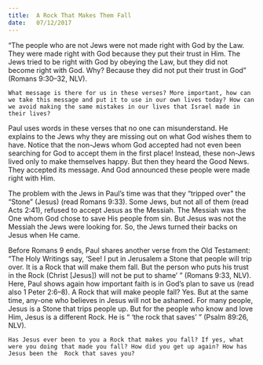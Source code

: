 ```yaml
---
title:  A Rock That Makes Them Fall
date:   07/12/2017
---
```


“The people who are not Jews were not made right with God by the Law. They were made right with God because they put their trust in Him. The Jews tried to be right with God by obeying the Law, but they did not become right with God. Why? Because they did not put their trust in God” (Romans 9:30–32, NLV).

`What message is there for us in these verses? More important, how can we take this message and put it to use in our own lives today? How can we avoid making the same mistakes in our lives that Israel made in their lives?`

Paul uses words in these verses that no one can misunderstand. He explains to the Jews why they are missing out on what God wishes them to have. Notice that the non-Jews whom God accepted had not even been searching for God to accept them in the first place! Instead, these non-Jews lived only to make themselves happy. But then they heard the Good News. They accepted its message. And God announced these people were made right with Him.

The problem with the Jews in Paul’s time was that they “tripped over” the “Stone” (Jesus) (read Romans 9:33). Some Jews, but not all of them (read Acts 2:41), refused to accept Jesus as the Messiah. The Messiah was the One whom God chose to save His people from sin. But Jesus was not the Messiah the Jews were looking for. So, the Jews turned their backs on Jesus when He came.

Before Romans 9 ends, Paul shares another verse from the Old Testament: “The Holy Writings say, ‘See! I put in Jerusalem a Stone that people will trip over. It is a Rock that will make them fall. But the person who puts his trust in the Rock (Christ [Jesus]) will not be put to shame’ ” (Romans 9:33, NLV). Here, Paul shows again how important faith is in God’s plan to save us (read also 1 Peter 2:6–8). A Rock that will make people fall? Yes. But at the same time, any-one who believes in Jesus will not be ashamed. For many people, Jesus is a Stone that trips people up. But for the people who know and love Him, Jesus is a different Rock. He is “ ‘the rock that saves’ ” (Psalm 89:26, NLV).

`Has Jesus ever been to you a Rock that makes you fall? If yes, what were you doing that made you fall? How did you get up again? How has Jesus been the  Rock that saves you?`
